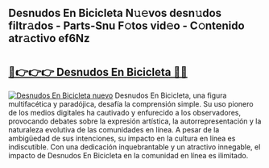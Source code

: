 ## Desnudos En Bicicleta N𝚞𝚎vos desn𝚞dos filtr𝚊dos - Parts-Snu F𝚘tos vid𝚎o - C𝚘ntenido atr𝚊ctivo ef6Nz

# <h2><a href="http://mb74yq.tromn.icu/?c=Desnudos+En+Bicicleta">🔗👉👉👉 Desnudos En Bicicleta 🔗🔗</a></h2>

[![Desnudos En Bicicleta nuevo](https://i.imgur.com/pEAQMta.gif)](http://mb74yq.tromn.icu/?c=Desnudos+En+Bicicleta)
Desnudos En Bicicleta, una figura multifacética y paradójica, desafía la comprensión simple. Su uso pionero de los medios digitales ha cautivado y enfurecido a los observadores, provocando debates sobre la expresión artística, la autorrepresentación y la naturaleza evolutiva de las comunidades en línea. A pesar de la ambigüedad de sus intenciones, su impacto en la cultura en línea es indiscutible. Con una dedicación inquebrantable y un atractivo innegable, el impacto de Desnudos En Bicicleta en la comunidad en línea es ilimitado.
